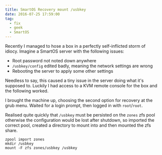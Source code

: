 ```yaml
---
title: SmartOS Recovery mount /usbkey
date: 2016-07-25 17:59:00
tag:
  - fix
  - geek
  - SmartOS
---
```


Recently I managed to hose a box in a perfectly self-inflicted storm of idiocy. Imagine a SmartOS server with the following issues:

* Root password not noted down anywhere
* `/usbkey/config` edited badly, meaning the network settings are wrong
* Rebooting the server to apply some other settings

Needless to say, this caused a tiny issue in the server doing what it's supposed to. Luckily I had access to a KVM remote console for the box and the following worked.

I brought the machine up, choosing the second option for recovery at the grub menu. Waited for a login prompt, then logged in with `root`/`root`.

Realised quite quickly that `/usbkey` must be persisted on the `zones` zfs pool otherwise the configuration would be lost after shutdown, so imported the correct pool, created a directory to mount into and then mounted the zfs share.

```shell
zpool import zones
mkdir /usbkey
mount -F zfs zones/usbkey /usbkey
```
